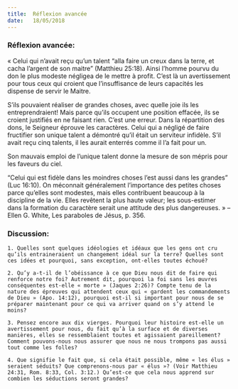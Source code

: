 ```yaml
---
title:  Réflexion avancée
date:   18/05/2018
---
```


### Réflexion avancée: 

« Celui qui n’avait reçu qu’un talent “alla faire un creux dans la terre, et cacha l’argent de son maitre” (Matthieu 25:18). Ainsi l’homme pourvu du don le plus modeste négligea de le mettre à profit. C’est là un avertissement pour tous ceux qui croient que l’insuffisance de leurs capacités les dispense de servir le Maitre.

S’ils pouvaient réaliser de grandes choses, avec quelle joie ils les entreprendraient! Mais parce qu’ils occupent une position effacée, ils se croient justifiés en ne faisant rien. C’est une erreur. Dans la répartition des dons, le Seigneur éprouve les caractères. Celui qui a négligé de faire fructifier son unique talent a démontré qu’il était un serviteur infidèle. S’il avait reçu cinq talents, il les aurait enterrés comme il l’a fait pour un.

Son mauvais emploi de l’unique talent donne la mesure de son mépris pour les faveurs du ciel.

“Celui qui est fidèle dans les moindres choses l’est aussi dans les grandes” (Luc 16:10). On méconnait généralement l’importance des petites choses parce qu’elles sont modestes, mais elles contribuent beaucoup à la discipline de la vie. Elles revêtent la plus haute valeur; les sous-estimer dans la formation du caractère serait une attitude des plus dangereuses. » – Ellen G. White, Les paraboles de Jésus, p. 356.

### Discussion:

`1. Quelles sont quelques idéologies et idéaux que les gens ont cru qu’ils entraineraient un changement idéal sur la terre? Quelles sont ces idées et pourquoi, sans exception, ont-elles toutes échoué?`

`2. Qu’y a-t-il de l’obéissance à ce que Dieu nous dit de faire qui renforce notre foi? Autrement dit, pourquoi la foi sans les œuvres conséquentes est-elle « morte » (Jaques 2:26)? Compte tenu de la nature des épreuves qui attendent ceux qui « gardent les commandements de Dieu » (Apo. 14:12), pourquoi est-il si important pour nous de se préparer maintenant pour ce qui va arriver quand on s’y attend le moins?`

`3. Pensez encore aux dix vierges. Pourquoi leur histoire est-elle un avertissement pour nous, du fait qu’à la surface et de diverses manières, elles se ressemblaient toutes et agissaient pareillement? Comment pouvons-nous nous assurer que nous ne nous trompons pas aussi tout comme les folles?`

`4. Que signifie le fait que, si cela était possible, même « les élus » seraient séduits? Que comprenons-nous par « élus »? (Voir Matthieu 24:31, Rom. 8:33, Col. 3:12.) Qu’est-ce que cela nous apprend sur combien les séductions seront grandes?`